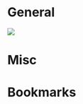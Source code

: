 # General
![](https://github.com/GerardSh/SoftwareUniversity/blob/main/a/Pasted%20image%2020231124230855.png)

# Misc

# Bookmarks 
